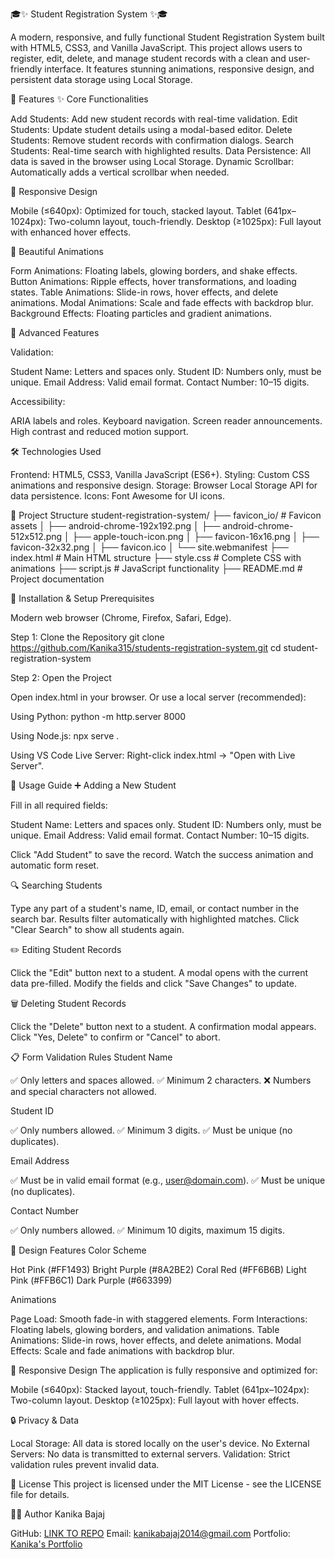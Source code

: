 🎓✨ Student Registration System ✨🎓

A modern, responsive, and fully functional Student Registration System built with HTML5, CSS3, and Vanilla JavaScript. This project allows users to register, edit, delete, and manage student records with a clean and user-friendly interface. It features stunning animations, responsive design, and persistent data storage using Local Storage.
   

🚀 Features
✨ Core Functionalities

Add Students: Add new student records with real-time validation.
Edit Students: Update student details using a modal-based editor.
Delete Students: Remove student records with confirmation dialogs.
Search Students: Real-time search with highlighted results.
Data Persistence: All data is saved in the browser using Local Storage.
Dynamic Scrollbar: Automatically adds a vertical scrollbar when needed.

📱 Responsive Design

Mobile (≤640px): Optimized for touch, stacked layout.
Tablet (641px–1024px): Two-column layout, touch-friendly.
Desktop (≥1025px): Full layout with enhanced hover effects.

🎨 Beautiful Animations

Form Animations: Floating labels, glowing borders, and shake effects.
Button Animations: Ripple effects, hover transformations, and loading states.
Table Animations: Slide-in rows, hover effects, and delete animations.
Modal Animations: Scale and fade effects with backdrop blur.
Background Effects: Floating particles and gradient animations.

🎯 Advanced Features

Validation:

Student Name: Letters and spaces only.
Student ID: Numbers only, must be unique.
Email Address: Valid email format.
Contact Number: 10–15 digits.


Accessibility:

ARIA labels and roles.
Keyboard navigation.
Screen reader announcements.
High contrast and reduced motion support.




🛠️ Technologies Used

Frontend: HTML5, CSS3, Vanilla JavaScript (ES6+).
Styling: Custom CSS animations and responsive design.
Storage: Browser Local Storage API for data persistence.
Icons: Font Awesome for UI icons.


📁 Project Structure
student-registration-system/
├── favicon_io/             # Favicon assets
│   ├── android-chrome-192x192.png
│   ├── android-chrome-512x512.png
│   ├── apple-touch-icon.png
│   ├── favicon-16x16.png
│   ├── favicon-32x32.png
│   ├── favicon.ico
│   └── site.webmanifest
├── index.html              # Main HTML structure
├── style.css               # Complete CSS with animations
├── script.js               # JavaScript functionality
├── README.md               # Project documentation


🔧 Installation & Setup
Prerequisites

Modern web browser (Chrome, Firefox, Safari, Edge).

Step 1: Clone the Repository
git clone https://github.com/Kanika315/students-registration-system.git
cd student-registration-system

Step 2: Open the Project

Open index.html in your browser.
Or use a local server (recommended):

Using Python:
python -m http.server 8000


Using Node.js:
npx serve .


Using VS Code Live Server:
Right-click index.html → "Open with Live Server".




🎯 Usage Guide
➕ Adding a New Student

Fill in all required fields:

Student Name: Letters and spaces only.
Student ID: Numbers only, must be unique.
Email Address: Valid email format.
Contact Number: 10–15 digits.


Click "Add Student" to save the record.
Watch the success animation and automatic form reset.

🔍 Searching Students

Type any part of a student's name, ID, email, or contact number in the search bar.
Results filter automatically with highlighted matches.
Click "Clear Search" to show all students again.

✏️ Editing Student Records

Click the "Edit" button next to a student.
A modal opens with the current data pre-filled.
Modify the fields and click "Save Changes" to update.

🗑️ Deleting Student Records

Click the "Delete" button next to a student.
A confirmation modal appears.
Click "Yes, Delete" to confirm or "Cancel" to abort.


📋 Form Validation Rules
Student Name

✅ Only letters and spaces allowed.
✅ Minimum 2 characters.
❌ Numbers and special characters not allowed.

Student ID

✅ Only numbers allowed.
✅ Minimum 3 digits.
✅ Must be unique (no duplicates).

Email Address

✅ Must be in valid email format (e.g., user@domain.com).
✅ Must be unique (no duplicates).

Contact Number

✅ Only numbers allowed.
✅ Minimum 10 digits, maximum 15 digits.


🎨 Design Features
Color Scheme

Hot Pink (#FF1493)
Bright Purple (#8A2BE2)
Coral Red (#FF6B6B)
Light Pink (#FFB6C1)
Dark Purple (#663399)

Animations

Page Load: Smooth fade-in with staggered elements.
Form Interactions: Floating labels, glowing borders, and validation animations.
Table Animations: Slide-in rows, hover effects, and delete animations.
Modal Effects: Scale and fade animations with backdrop blur.


📱 Responsive Design
The application is fully responsive and optimized for:

Mobile (≤640px): Stacked layout, touch-friendly.
Tablet (641px–1024px): Two-column layout.
Desktop (≥1025px): Full layout with hover effects.


🔒 Privacy & Data

Local Storage: All data is stored locally on the user's device.
No External Servers: No data is transmitted to external servers.
Validation: Strict validation rules prevent invalid data.


📝 License
This project is licensed under the MIT License - see the LICENSE file for details.

👨‍💻 Author
Kanika Bajaj

GitHub: [LINK TO REPO](https://github.com/KANIKA315/students-registration-system)
Email: kanikabajaj2014@gmail.com
Portfolio:[ Kanika's Portfolio](https://animated-begonia-e49bbc.netlify.app/)


